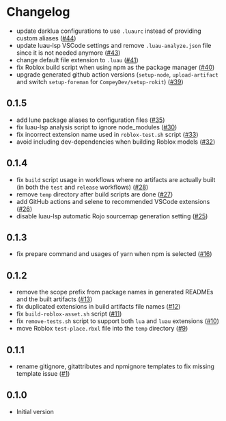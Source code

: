 # Changelog

- update darklua configurations to use `.luaurc` instead of providing custom aliases ([#44](https://github.com/seaofvoices/generator-luau/pull/44))
- update luau-lsp VSCode settings and remove `.luau-analyze.json` file since it is not needed anymore ([#43](https://github.com/seaofvoices/generator-luau/pull/43))
- change default file extension to `.luau` ([#41](https://github.com/seaofvoices/generator-luau/pull/41))
- fix Roblox build script when using npm as the package manager ([#40](https://github.com/seaofvoices/generator-luau/pull/40))
- upgrade generated github action versions (`setup-node`, `upload-artifact` and switch `setup-foreman` for `CompeyDev/setup-rokit`) ([#39](https://github.com/seaofvoices/generator-luau/pull/39))

## 0.1.5

- add lune package aliases to configuration files ([#35](https://github.com/seaofvoices/generator-luau/pull/35))
- fix luau-lsp analysis script to ignore node_modules ([#30](https://github.com/seaofvoices/generator-luau/pull/30))
- fix incorrect extension name used in `roblox-test.sh` script ([#33](https://github.com/seaofvoices/generator-luau/pull/33))
- avoid including dev-dependencies when building Roblox models ([#32](https://github.com/seaofvoices/generator-luau/pull/32))

## 0.1.4

- fix `build` script usage in workflows where no artifacts are actually built (in both the `test` and `release` workflows) ([#28](https://github.com/seaofvoices/generator-luau/pull/28))
- remove `temp` directory after build scripts are done ([#27](https://github.com/seaofvoices/generator-luau/pull/27))
- add GitHub actions and selene to recommended VSCode extensions ([#26](https://github.com/seaofvoices/generator-luau/pull/26))
- disable luau-lsp automatic Rojo sourcemap generation setting ([#25](https://github.com/seaofvoices/generator-luau/pull/25))

## 0.1.3

- fix prepare command and usages of yarn when npm is selected ([#16](https://github.com/seaofvoices/generator-luau/pull/16))

## 0.1.2

- remove the scope prefix from package names in generated READMEs and the built artifacts ([#13](https://github.com/seaofvoices/generator-luau/pull/13))
- fix duplicated extensions in build artifacts file names ([#12](https://github.com/seaofvoices/generator-luau/pull/12))
- fix `build-roblox-asset.sh` script ([#11](https://github.com/seaofvoices/generator-luau/pull/11))
- fix `remove-tests.sh` script to support both `lua` and `luau` extensions ([#10](https://github.com/seaofvoices/generator-luau/pull/10))
- move Roblox `test-place.rbxl` file into the `temp` directory ([#9](https://github.com/seaofvoices/generator-luau/pull/9))

## 0.1.1

- rename gitignore, gitattributes and npmignore templates to fix missing template issue ([#1](https://github.com/seaofvoices/generator-luau/pull/1))

## 0.1.0

- Initial version
